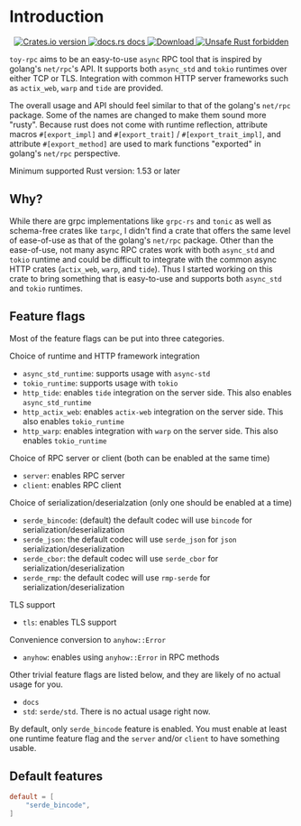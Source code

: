 # Introduction

<div align="center">
<!-- Crates version -->
<a href="https://crates.io/crates/toy-rpc">
<img src="https://img.shields.io/crates/v/toy-rpc.svg?style=flat" alt="Crates.io version" />
</a>
<!-- docs.rs docs -->
<a href="https://docs.rs/toy-rpc">
<img src="https://img.shields.io/badge/docs-latest-blue.svg?style=flat" alt="docs.rs docs" />
</a>
<!-- Downloads -->
<a href="https://crates.io/crates/toy-rpc">
<img src="https://img.shields.io/crates/d/toy-rpc.svg?style=flat" alt="Download" />
</a>
<a href="https://github.com/rust-secure-code/safety-dance/">
<img src="https://img.shields.io/badge/unsafe-forbidden-success.svg?style=flat" alt="Unsafe Rust forbidden" />
</a>
</div>

`toy-rpc` aims to be an easy-to-use `async` RPC tool that is inspired by golang's `net/rpc`'s API. 
It supports both `async_std` and `tokio` runtimes over either TCP or TLS. Integration with common HTTP server frameworks such as `actix_web`, `warp` and `tide`
are provided.

The overall usage and API should feel similar to that of the golang's `net/rpc` package. Some of the names are changed 
to make them sound more "rusty". Because rust does not come with runtime reflection, attribute macros `#[export_impl]`
and `#[export_trait]` / `#[export_trait_impl]`, and attribute `#[export_method]` are used to mark functions "exported" in golang's 
`net/rpc` perspective.

Minimum supported Rust version: 1.53 or later

## Why?

While there are grpc implementations like `grpc-rs` and `tonic` as well as schema-free crates like `tarpc`, I didn't find 
a crate that offers the same level of ease-of-use as that of the golang's `net/rpc` package. Other than the ease-of-use,
not many async RPC crates work with both `async_std` and `tokio` runtime and could be difficult to integrate with the common
async HTTP crates (`actix_web`, `warp`, and `tide`). Thus I started working on this crate to bring something that is 
easy-to-use and supports both `async_std` and `tokio` runtimes.

## Feature flags

Most of the feature flags can be put into three categories.

Choice of runtime and HTTP framework integration

- `async_std_runtime`: supports usage with `async-std`
- `tokio_runtime`: supports usage with `tokio`
- `http_tide`: enables `tide` integration on the server side. This also enables `async_std_runtime`
- `http_actix_web`: enables `actix-web` integration on the server side. This also enables `tokio_runtime`
- `http_warp`: enables integration with `warp` on the server side. This also enables `tokio_runtime`

Choice of RPC server or client (both can be enabled at the same time)

- `server`: enables RPC server
- `client`: enables RPC client 

Choice of serialization/deserialzation (only one should be enabled at a time)

- `serde_bincode`: (default) the default codec will use `bincode`
    for serialization/deserialization
- `serde_json`: the default codec will use `serde_json`
    for `json` serialization/deserialization
- `serde_cbor`: the default codec will use `serde_cbor`
    for serialization/deserialization
- `serde_rmp`: the default codec will use `rmp-serde`
    for serialization/deserialization

TLS support

- `tls`: enables TLS support

Convenience conversion to `anyhow::Error`

- `anyhow`: enables using `anyhow::Error` in RPC methods

Other trivial feature flags are listed below, and they are likely of no actual usage for you.
- `docs`
- `std`: `serde/std`. There is no actual usage right now.

By default, only `serde_bincode` feature is enabled. 
You must enable at least one runtime feature flag and the `server` and/or `client` to have something usable.

## Default features

```toml
default = [
    "serde_bincode",
]
```